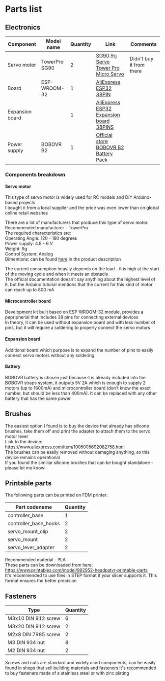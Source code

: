# Parts list

## Electronics


| Component       | Model name    | Quantity | Link                                                                                             | Comments                 |
| --------------- | ------------- | -------- | ------------------------------------------------------------------------------------------------ | ------------------------ |
| Servo motor     | TowerPro SG90 | 2        | [SG90 9g Servo Tower Pro Micro Servo](https://www.aliexpress.com/i/1005004508427060.html)        | Didn't buy it from there |
| Board           | ESP-WROOM-32  | 1        | [AliExpress ESP32 38PIN](https://www.aliexpress.com/item/1005005970816555.html)                  |                          |
| Expansion board |               | 1        | [AliExpress ESP32 Expansion board 38PINS](https://www.aliexpress.com/item/1005006176546785.html) |                          |
| Power supply    | BOBOVR B2     | 1        | [Official store BOBOVR B2 Battery Pack](https://www.bobovr.com/products/b2)                      |                          |


### Components breakdown

#### Servo motor
This type of servo motor is widely used for RC models and DIY Arduino-based projects  
I bought it from a local supplier and the price was even lower than on global online retail websites 

There are a lot of manufacturers that produce this type of servo motor.   
Recommended manufacturer - TowerPro  
The required characteristics are:  
Operating Angle: 120 - 180 degrees  
Power supply: 4.8 - 6 V  
Weight: 9g  
Control System: Analog  
Dimentions: can be found [here](https://www.towerpro.com.tw/product/sg90-analog/) in the product description  

The current consumption heavily depends on the load - it is high at the start of the moving cycle and when it meets an obstacle  
The official documentation doesn't say anything about the highest level of it, but the Arduino tutorial mentions that the current for this kind of motor can reach up to 800 mA  

#### Microcontroller board
Development kit built based on ESP-WROOM-32 module, provides a pepripherial that includes 38 pins for connecting external devices  
In theory, it can be used without expansion board and with less number of pins, but it will require a soldering to properly connect the servo motors  

#### Expansion board
Additional board which purpose is to expand the number of pins to easily connect servo motors without any soldering  

#### Battery
BOBOVR battery is chosen just because it is already included into the BOBOVR straps system, it outputs 5V 2A which is enough to supply 2 motors (up to 1600mA) and microcontroller board (don't know the exact number, but should be less than 400mA). It can be replaced with any other battery that has the same power

## Brushes
The easiest option I found is to buy the device that already has silicone brushes, take them off and print the adapter to attach them to the servo motor lever  
Link to the device: https://www.aliexpress.com/item/1005005692082758.html  
The brushes can be easily removed without damaging anything, so this device remains operational  
If you found the similiar silicone brushes that can be bought standalone - please let me know!  

## Printable parts
The following parts can be printed on FDM printer:

| Part codename         | Quantity |
| --------------------- | -------- |
| controller_base       | 1        |
| controller_base_hooks | 2        |
| servo_mount_clip      | 2        |
| servo_mount           | 2        |
| servo_lever_adapter   | 2        |

Recommended material - PLA  
These parts can be downloaded from here: https://www.printables.com/model/992952-headpatvr-printable-parts  
It's recommended to use files in STEP format if your slicer supports it. This format ensures the better precision  

## Fasteners

| Type                | Quantity |
| ------------------- | -------- |
| M3x10 DIN 912 screw | 6        |
| M3x20 DIN 912 screw | 2        |
| M2x8 DIN 7985 screw | 2        |
| M3 DIN 934 nut      | 8        |
| M2 DIN 934 nut      | 2        |


Screws and nuts are standard and widely used components, can be easily found in shops that sell building materials and fasteners
It's recommended to buy fasteners made of a stainless steel or with zinc plating
